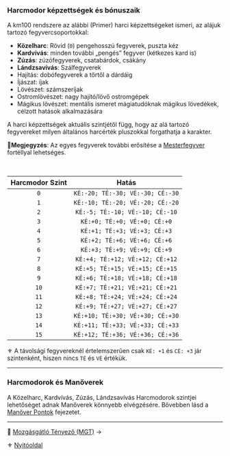 ### Harcmodor képzettségek és bónuszaik

A km100 rendszere az alábbi (Primer) harci képzettségeket ismeri, az alájuk tartozó fegyvercsoportokkal:

- **Közelharc**: Rövid (`0`) pengehosszú fegyverek, puszta kéz
- **Kardvívás**: minden további „pengés” fegyver (kétkezes kard is)
- **Zúzás**: zúzófegyverek, csatabárdok, csákány
- **Lándzsavívás**: Szálfegyverek
- Hajítás: dobófegyverek a tőrtől a dárdáig
- Íjászat: íjak
- Lövészet: számszeríjak
- Ostromlövészet: nagy hajító/lövő ostromgépek
- Mágikus lövészet: mentális ismeret mágiatudóknak mágikus lövedékek, célzott hatások alkalmazására

A harci képzettségek aktuális szintjétől függ, hogy az alá tartozó fegyvereket milyen általános harcérték pluszokkal forgathatja a karakter.

🔆**Megjegyzés**: Az egyes fegyverek további erősítése a [Mesterfegyver](fortelyok.harci/mesterfegyver.md) fortéllyal lehetséges.

<br />

<!-- tag: md_table_harcmodor_kepzettseg_bonuszok_start -->

| Harcmodor Szint |              Hatás               |
|:---------------:|:--------------------------------:|
|       `0`       | `KÉ:-20; TÉ:-30; VÉ:-30; CÉ:-30` |
|       `1`       | `KÉ:-10; TÉ:-20; VÉ:-20; CÉ:-20` |
|       `2`       | `KÉ:-5; TÉ:-10; VÉ:-10; CÉ:-10`  |
|       `3`       |   `KÉ:+0; TÉ:+0; VÉ:+0; CÉ:+0`   |
|       `4`       |   `KÉ:+1; TÉ:+3; VÉ:+3; CÉ:+3`   |
|       `5`       |   `KÉ:+2; TÉ:+6; VÉ:+6; CÉ:+6`   |
|       `6`       |   `KÉ:+3; TÉ:+9; VÉ:+9; CÉ:+9`   |
|       `7`       | `KÉ:+4; TÉ:+12; VÉ:+12; CÉ:+12`  |
|       `8`       | `KÉ:+5; TÉ:+15; VÉ:+15; CÉ:+15`  |
|       `9`       | `KÉ:+6; TÉ:+18; VÉ:+18; CÉ:+18`  |
|      `10`       | `KÉ:+7; TÉ:+21; VÉ:+21; CÉ:+21`  |
|      `11`       | `KÉ:+8; TÉ:+24; VÉ:+24; CÉ:+24`  |
|      `12`       | `KÉ:+9; TÉ:+27; VÉ:+27; CÉ:+27`  |
|      `13`       | `KÉ:+10; TÉ:+30; VÉ:+30; CÉ:+30` |
|      `14`       | `KÉ:+11; TÉ:+33; VÉ:+33; CÉ:+33` |
|      `15`       | `KÉ:+12; TÉ:+36; VÉ:+36; CÉ:+36` |

<!-- tag: md_table_harcmodor_kepzettseg_bonuszok_end -->

⚜️ A távolsági fegyvereknél értelemszerűen csak `KÉ: +1` és `CÉ: +3` jár szintenként, hiszen nincs `TÉ` és `VÉ` értékük.

---
### Harcmodorok és Manőverek

A Közelharc, Kardvívás, Zúzás, Lándzsavívás Harcmodorok szintjei lehetőséget adnak Manőverek könnyebb elvégzésére. Bővebben lásd a [Manőver Pontok](066_02_manover_pontok.md) fejezetet.

---

🔗 [Mozgásgátló Tényező (MGT)](062_03_mgt.md) →

⚜️ [Nyitóoldal](start.md#6-harcrendszer-%EF%B8%8F)
